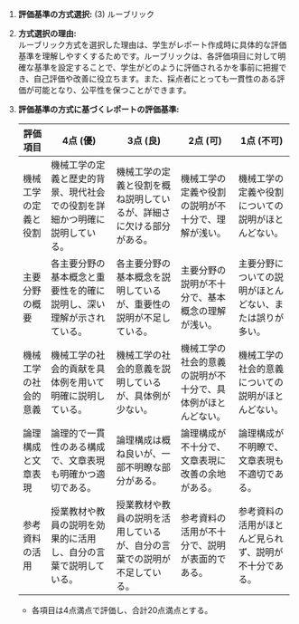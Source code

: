 1. **評価基準の方式選択:** (3) ルーブリック

2. **方式選択の理由:**  
   ルーブリック方式を選択した理由は、学生がレポート作成時に具体的な評価基準を理解しやすくするためです。ルーブリックは、各評価項目に対して明確な基準を設定することで、学生がどのように評価されるかを事前に把握でき、自己評価や改善に役立ちます。また、採点者にとっても一貫性のある評価が可能となり、公平性を保つことができます。

3. **評価基準の方式に基づくレポートの評価基準:**

   | 評価項目               | 4点 (優)                                                                 | 3点 (良)                                                               | 2点 (可)                                                               | 1点 (不可)                                                             |
   |------------------------|--------------------------------------------------------------------------|------------------------------------------------------------------------|------------------------------------------------------------------------|------------------------------------------------------------------------|
   | 機械工学の定義と役割   | 機械工学の定義と歴史的背景、現代社会での役割を詳細かつ明確に説明している。 | 機械工学の定義と役割を概ね説明しているが、詳細さに欠ける部分がある。 | 機械工学の定義や役割の説明が不十分で、理解が浅い。                   | 機械工学の定義や役割についての説明がほとんどない。                   |
   | 主要分野の概要         | 各主要分野の基本概念と重要性を的確に説明し、深い理解が示されている。     | 各主要分野の基本概念を説明しているが、重要性の説明が不足している。     | 主要分野の説明が不十分で、基本概念の理解が浅い。                     | 主要分野についての説明がほとんどない、または誤りが多い。             |
   | 機械工学の社会的意義   | 機械工学の社会的貢献を具体例を用いて明確に説明している。                 | 機械工学の社会的意義を説明しているが、具体例が少ない。                 | 機械工学の社会的意義の説明が不十分で、具体例がほとんどない。           | 機械工学の社会的意義についての説明がほとんどない。                   |
   | 論理構成と文章表現     | 論理的で一貫性のある構成で、文章表現も明確かつ適切である。               | 論理構成は概ね良いが、一部不明瞭な部分がある。                         | 論理構成が不十分で、文章表現に改善の余地がある。                     | 論理構成が不明瞭で、文章表現も不適切である。                         |
   | 参考資料の活用         | 授業教材や教員の説明を効果的に活用し、自分の言葉で説明している。         | 授業教材や教員の説明を活用しているが、自分の言葉での説明が不足している。 | 参考資料の活用が不十分で、説明が表面的である。                       | 参考資料の活用がほとんど見られず、説明が不十分である。               |

   - 各項目は4点満点で評価し、合計20点満点とする。